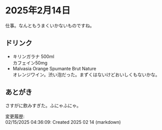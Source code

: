 # 2025年2月14日

仕事。なんともうまくいかないものですね。

## ドリンク

- キリンガラナ 500ml  
カフェイン50mg
- Malvasia Orange Spumante Brut Nature  
オレンジワイン。渋い泡だった。まずくはないけどおいしくもないかな。

## あとがき

さすがに飲みすぎた。ふにゃふにゃ。

変更履歴:  
02/15/2025 04:36:09: Created 2025 02 14 (markdown)  
